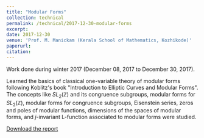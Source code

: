 ```yaml
---
title: "Modular Forms"
collection: technical
permalink: /technical/2017-12-30-modular-forms
excerpt:
date: 2017-12-30
venue: 'Prof. M. Manickam (Kerala School of Mathematics, Kozhikode)'
paperurl: 
citation: 
---
```

Work done during winter 2017 (December 08, 2017 to December 30, 2017).

Learned the basics of classical one-variable theory of modular forms following Koblitz's book "Introduction to Elliptic Curves and Modular Forms".  The concepts like  $SL_2(\mathbb{Z})$ and its congruence subgroups, modular forms for $SL_2(\mathbb{Z})$, modular forms for congruence subgroups, Eisenstein series, zeros and poles of modular functions, dimensions of the spaces of modular forms, and $j$-invariant L-function associated to modular forms were studied.

[Download the report](http://gkorpal.github.io/files/winter2017-modular_forms-gaurish.pdf)

